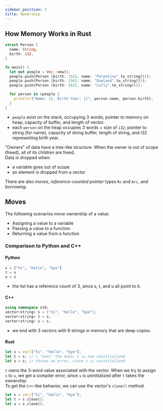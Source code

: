 ```yaml
---
sidebar_position: 3
title: Ownership
---
```


## How Memory Works in Rust
```rust
struct Person {
  name: String,
  birth: i32,
}

fn main() {
  let mut people = Vec::new();
  people.push(Person {birth: 1525, name: "Palentina".to_string()});
  people.push(Person {birth: 1563, name: "Dowland".to_string()});
  people.push(Person {birth: 1632, name: "Lully".to_string()});

  for person in &people {
    println!("Name: {}, Birth Year: {}", person.name, person.birth);
  }
}
```
- `people` exist on the stack, occupying 3 words; pointer to memory on heap, capacity of buffer, and length of vector.
- each `person` on the heap occupies 3 words + size of `i32`; pointer to string (for name), capacity of string buffer, length of string, and i32 representing birth year.  

"Owners" of data have a tree-like structure. When the owner is out of scope (freed), all of its children are freed.  
Data is dropped when:
- a variable goes out of scope
- an element is dropped from a vector

There are also *moves*, *reference-counted pointer* types `Rc` and `Arc`, and *borrowing*.

## Moves
The following scenarios *move* ownership of a value:
- Assigning a value to a variable
- Passing a value to a function
- Returning a value from a function

### Comparison to Python and C++
#### Python
```python
s = ["hi", "hello", "bye"]
t = s
u = s
```
- the list has a reference count of 3, since s, t, and u all point to it.  

#### C++
```cpp
using namespace std;
vector<string> s = {"hi", "hello", "bye"};
vector<string> t = s;
vector<string> u = s;
```
- we end with 3 vectors with 9 strings in memory that are deep copies.  

#### Rust
```rust
let s = vec!["hi", "hello", "bye"];
let t = s; // t "owns" the data; s is now uninitialized
let u = s; // throws an error, since s is uninitialized
```
`t` owns the 3-word value associated with the vector. When we try to assign `s` to `u`, we get a compiler error, since `s` is uninitialized after `t` takes the ownership.  
To get the `C++`-like behavior, we can use the vector's `clone()` method.
```rust
let s = vec!["hi", "hello", "bye"];
let t = s.clone();
let u = s.clone();
```

